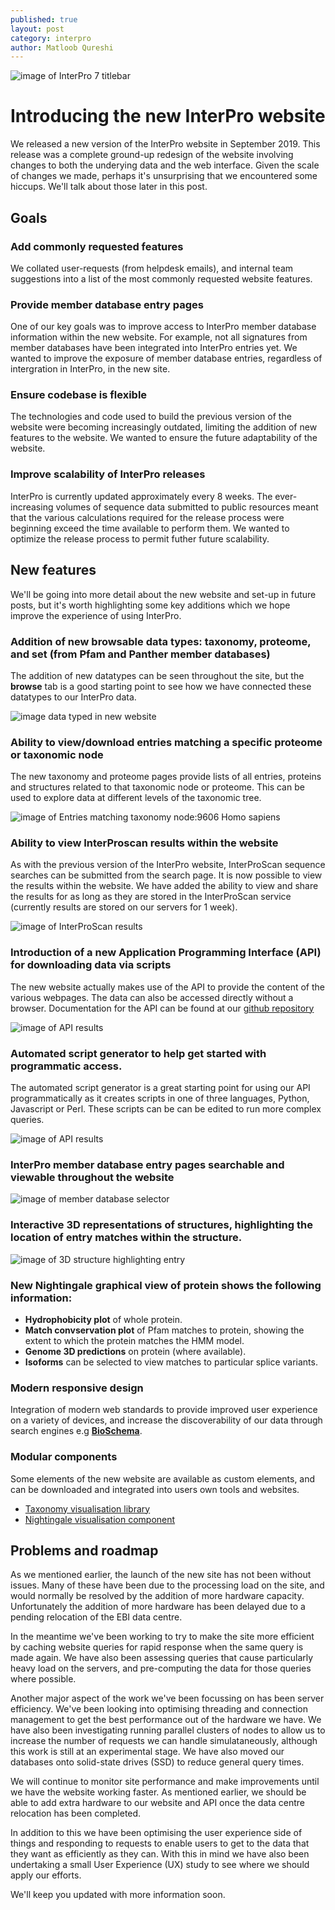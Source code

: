 ```yaml
---
published: true
layout: post
category: interpro
author: Matloob Qureshi
---
```



![image of InterPro 7 titlebar](/assets/media/images/posts/interpro7-titlebar.png)

# Introducing the new InterPro website

We released a new version of the InterPro website in September 2019. This release was a complete ground-up redesign 
of the website involving changes to both the underying data and the web interface. Given the scale of changes we made, 
perhaps it's unsurprising that we encountered some hiccups. We'll talk about those later in this post.

## Goals
### Add commonly requested features
We collated user-requests (from helpdesk emails), and internal team suggestions into a list of the most commonly requested 
website features.
### Provide member database entry pages
One of our key goals was to improve access to InterPro member database information within the new website. For example, not 
all signatures from member databases have been integrated into InterPro entries yet. We wanted to improve the exposure of 
member database entries, regardless of intergration in InterPro, in the new site.
### Ensure codebase is flexible
The technologies and code used to build the previous version of the website were becoming increasingly outdated,
limiting the addition of new features to the website. We wanted to ensure the future adaptability of the website.
### Improve scalability of InterPro releases
InterPro is currently updated approximately every 8 weeks. The ever-increasing volumes of sequence data submitted to public 
resources meant that the various calculations required for the release process were beginning exceed the time available to 
perform them. We wanted to optimize the release process to permit futher future scalability.

## New features
We'll be going into more detail about the new website and set-up in future posts, but it's worth highlighting some 
key additions which we hope improve the experience of using InterPro.

### Addition of new browsable data types: taxonomy, proteome, and set (from Pfam and Panther member databases)
The addition of new datatypes can be seen throughout the site, but the **browse** tab is a good starting point to see how we 
have connected these datatypes to our InterPro data.

![image data typed in new website](/assets/media/images/posts/interpro7-data-types.png)

### Ability to view/download entries matching a specific proteome or taxonomic node
The new taxonomy and proteome pages provide lists of all entries, proteins and structures related to that taxonomic node or 
proteome. This can be used to explore data at different levels of the taxonomic tree.

![image of Entries matching taxonomy node:9606 Homo sapiens](/assets/media/images/posts/interpro7-homo-sapiens-taxonomy-entry-view.png)

### Ability to view InterProscan results within the website
As with the previous version of the InterPro website, InterProScan sequence searches can be submitted from the search page. 
It is now possible to view the results within the website. We have added the ability to view and share the results for as 
long as they are stored in the InterProScan service (currently results are stored on our servers for 1 week).

![image of InterProScan results](/assets/media/images/posts/interpro7-interproscan-results.png)

### Introduction of a new Application Programming Interface (API) for downloading data via scripts
The new website actually makes use of the API to provide the content of the various webpages. The data can also be accessed 
directly without a browser. Documentation for the API can be found at our [github repository](https://github.com/ProteinsWebTeam/interpro7-api/tree/master/docs)

![image of API results](/assets/media/images/posts/interpro7-api-json.png)

### Automated script generator to help get started with programmatic access.
The automated script generator is a great starting point for using our API programmatically as it creates scripts in one of 
three languages, Python, Javascript or Perl. These scripts can be can be edited to run more complex queries.

![image of API results](/assets/media/images/posts/interpro7-script-generator.png)

### InterPro member database entry pages searchable and viewable throughout the website
![image of member database selector](/assets/media/images/posts/interpro7-member-databases.png)

### Interactive 3D representations of structures, highlighting the location of entry matches within the structure.
![image of 3D structure highlighting entry](/assets/media/images/posts/interpro7-litemol.png)

### New Nightingale graphical view of protein shows the following information:
  * **Hydrophobicity plot** of whole protein.
  * **Match convservation plot** of Pfam matches to protein, showing the extent to which the protein matches the HMM model.
  * **Genome 3D predictions** on protein (where available).
  * **Isoforms** can be selected to view matches to particular splice variants.

### Modern responsive design
Integration of modern web standards to provide improved user experience on a variety of devices, and increase the 
discoverability of our data through search engines e.g [**BioSchema**](https://bioschemas.org/). 

### Modular components
Some elements of the new website are available as custom elements, and can be downloaded and integrated into users own tools 
and websites.

 * [Taxonomy visualisation library](https://www.npmjs.com/package/taxonomy-visualisation)
 * [Nightingale visualisation component](https://github.com/ebi-webcomponents/nightingale)

## Problems and roadmap
As we mentioned earlier, the launch of the new site has not been without issues. Many of these have been due to
the processing load on the site, and would normally be resolved by the addition of more hardware capacity. 
Unfortunately the addition of more hardware has been delayed due to a pending relocation of the EBI data centre.

In the meantime we've been working to try to make the site more efficient by caching website queries for rapid
response when the same query is made again. We have also been assessing queries that cause particularly heavy load 
on the servers, and pre-computing the data for those queries where possible.

Another major aspect of the work we've been focussing on has been server efficiency. We've been looking into optimising 
threading and connection management to get the best performance out of the hardware we have. We have also been investigating 
running parallel clusters of nodes to allow us to increase the number of requests we can handle simulataneously, although 
this work is still at an experimental stage. We have also moved our databases onto solid-state drives (SSD) to reduce general 
query times.

We will continue to monitor site performance and make improvements until we have the website working
faster. As mentioned earlier, we should be able to add extra hardware to our website and API once the data centre 
relocation has been completed.

In addition to this we have been optimising the user experience side of things and responding to requests to enable
users to get to the data that they want as efficiently as they can. With this in mind we have also been undertaking
a small User Experience (UX) study to see where we should apply our efforts. 

We'll keep you updated with more information soon.



